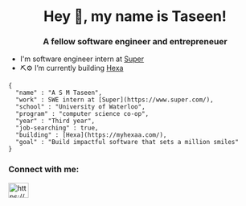 <h1 align="center">Hey 👋, my name is Taseen!</h1>
<h3 align="center">A fellow software engineer and entrepreneuer</h3>

- I'm software engineer intern at [Super]([https://myhexaa.com/](https://www.super.com/))
- ⛏⚙️ I’m currently building [Hexa](https://myhexaa.com/)
```
{
  "name" : "A S M Taseen",
  "work" : SWE intern at [Super](https://www.super.com/),
  "school" : "University of Waterloo",
  "program" : "computer science co-op",
  "year" : "Third year",
  "job-searching" : true,
  "building" : [Hexa](https://myhexaa.com/),
  "goal" : "Build impactful software that sets a million smiles"
}
```

<h3 align="left">Connect with me:</h3>
<p align="left">
<a href="https://linkedin.com/in/https://www.linkedin.com/in/a-s-m-taseen/" target="blank"><img align="center" src="https://raw.githubusercontent.com/rahuldkjain/github-profile-readme-generator/master/src/images/icons/Social/linked-in-alt.svg" alt="https://www.linkedin.com/in/a-s-m-taseen/" height="30" width="40" /></a>
</p>

